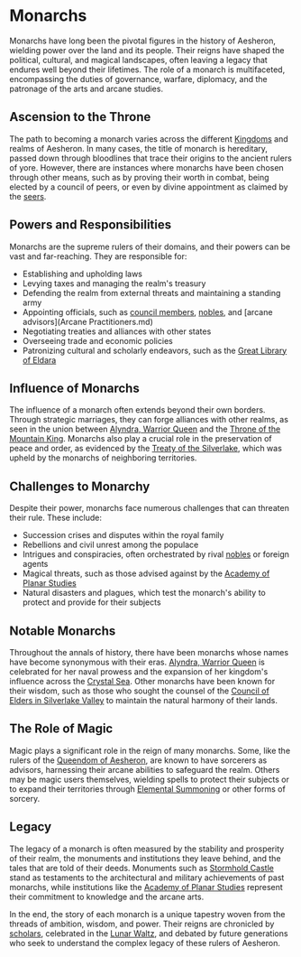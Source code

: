 # Monarchs

Monarchs have long been the pivotal figures in the history of Aesheron, wielding power over the land and its people. Their reigns have shaped the political, cultural, and magical landscapes, often leaving a legacy that endures well beyond their lifetimes. The role of a monarch is multifaceted, encompassing the duties of governance, warfare, diplomacy, and the patronage of the arts and arcane studies.

## Ascension to the Throne

The path to becoming a monarch varies across the different [Kingdoms](Kingdoms.md) and realms of Aesheron. In many cases, the title of monarch is hereditary, passed down through bloodlines that trace their origins to the ancient rulers of yore. However, there are instances where monarchs have been chosen through other means, such as by proving their worth in combat, being elected by a council of peers, or even by divine appointment as claimed by the [seers](Seer.md).

## Powers and Responsibilities

Monarchs are the supreme rulers of their domains, and their powers can be vast and far-reaching. They are responsible for:

- Establishing and upholding laws
- Levying taxes and managing the realm's treasury
- Defending the realm from external threats and maintaining a standing army
- Appointing officials, such as [council members](Councils.md), [nobles](Nobility.md), and [arcane advisors](Arcane Practitioners.md)
- Negotiating treaties and alliances with other states
- Overseeing trade and economic policies
- Patronizing cultural and scholarly endeavors, such as the [Great Library of Eldara](Great%20Library%20of%20Eldara.md)

## Influence of Monarchs

The influence of a monarch often extends beyond their own borders. Through strategic marriages, they can forge alliances with other realms, as seen in the union between [Alyndra, Warrior Queen](Alyndra%2C%20Warrior%20Queen.md) and the [Throne of the Mountain King](Throne%20of%20the%20Mountain%20King.md). Monarchs also play a crucial role in the preservation of peace and order, as evidenced by the [Treaty of the Silverlake](Treaty%20of%20the%20Silverlake.md), which was upheld by the monarchs of neighboring territories.

## Challenges to Monarchy

Despite their power, monarchs face numerous challenges that can threaten their rule. These include:

- Succession crises and disputes within the royal family
- Rebellions and civil unrest among the populace
- Intrigues and conspiracies, often orchestrated by rival [nobles](Nobility.md) or foreign agents
- Magical threats, such as those advised against by the [Academy of Planar Studies](Academy%20of%20Planar%20Studies.md)
- Natural disasters and plagues, which test the monarch's ability to protect and provide for their subjects

## Notable Monarchs

Throughout the annals of history, there have been monarchs whose names have become synonymous with their eras. [Alyndra, Warrior Queen](Alyndra%2C%20Warrior%20Queen.md) is celebrated for her naval prowess and the expansion of her kingdom's influence across the [Crystal Sea](Crystal%20Sea.md). Other monarchs have been known for their wisdom, such as those who sought the counsel of the [Council of Elders in Silverlake Valley](Council%20of%20Elders%20in%20Silverlake%20Valley.md) to maintain the natural harmony of their lands.

## The Role of Magic

Magic plays a significant role in the reign of many monarchs. Some, like the rulers of the [Queendom of Aesheron](Queendom%20of%20Aesheron.md), are known to have sorcerers as advisors, harnessing their arcane abilities to safeguard the realm. Others may be magic users themselves, wielding spells to protect their subjects or to expand their territories through [Elemental Summoning](Elemental%20Summoning.md) or other forms of sorcery.

## Legacy

The legacy of a monarch is often measured by the stability and prosperity of their realm, the monuments and institutions they leave behind, and the tales that are told of their deeds. Monuments such as [Stormhold Castle](Stormhold%20Castle.md) stand as testaments to the architectural and military achievements of past monarchs, while institutions like the [Academy of Planar Studies](Academy%20of%20Planar%20Studies.md) represent their commitment to knowledge and the arcane arts.

In the end, the story of each monarch is a unique tapestry woven from the threads of ambition, wisdom, and power. Their reigns are chronicled by [scholars](Scholars.md), celebrated in the [Lunar Waltz](Lunar%20Waltz.md), and debated by future generations who seek to understand the complex legacy of these rulers of Aesheron.